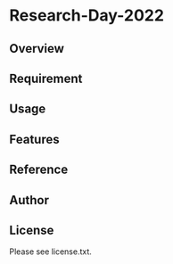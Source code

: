 # Research-Day-2022 

## Overview


## Requirement


## Usage


## Features


## Reference


## Author


## License

Please see license.txt.
